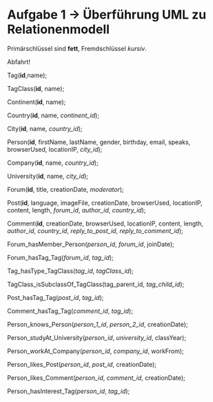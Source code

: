 # Aufgabe 1 -> Überführung UML zu Relationenmodell

Primärschlüssel sind **fett**, Fremdschlüssel *kursiv*.

Abfahrt!

Tag(**id**,name);

TagClass(**id**, name);

Continent(**id**, name);

Country(**id**, name, *continent_id*);

City(**id**, name, *country_id*);

Person(**id**, firstName, lastName, gender, birthday, email, speaks, browserUsed, locationIP, *city_id*);

Company(**id**, name, *country_id*);

University(**id**, name, *city_id*);

Forum(**id**, title, creationDate, *moderator*);

Post(**id**, language, imageFile, creationDate, browserUsed, locationIP, content, length, *forum_id*, *author_id*, *country_id*);

Comment(**id**, creationDate, browserUsed, locationIP, content, length, *author_id*, *country_id*, *reply_to_post_id*, *reply_to_comment_id*);

Forum_hasMember_Person(*person_id*, *forum_id*, joinDate);

Forum_hasTag_Tag(*forum_id*, *tag_id*);

Tag_hasType_TagClass(*tag_id*, *tagClass_id*);

TagClass_isSubclassOf_TagClass(tag_parent_id, *tag_child_id*);

Post_hasTag_Tag(*post_id*, *tag_id*);

Comment_hasTag_Tag(*comment_id*, *tag_id*);

Person_knows_Person(*person_1_id*, *person_2_id*, creationDate);

Person_studyAt_University(*person_id*, *university_id*, classYear);

Person_workAt_Company(*person_id*, *company_id*, workFrom);

Person_likes_Post(*person_id*, *post_id*, creationDate);

Person_likes_Comment(*person_id*, *comment_id*, creationDate);

Person_hasInterest_Tag(*person_id*, *tag_id*);
